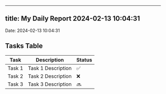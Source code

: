 
---
title: My Daily Report 2024-02-13 10:04:31
---

Date: 2024-02-13 10:04:31

## Tasks Table

| Task | Description | Status |
|------|-------------|--------|
| Task 1 | Task 1 Description | ✅ |
| Task 2 | Task 2 Description | ❌ |
| Task 3 | Task 3 Description | 🔜 |
